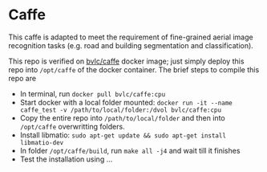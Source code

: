 # Caffe

This caffe is adapted to meet the requirement of fine-grained aerial image recognition tasks
(e.g. road and building segmentation and classification). 

This repo is verified on [bvlc/caffe](https://hub.docker.com/r/bvlc/caffe) docker image; just simply deploy this repo into `/opt/caffe` of the docker container. The brief steps to compile this repo are

- In terminal, run ```docker pull bvlc/caffe:cpu```
- Start docker with a local folder mounted: ```docker run -it --name caffe_test -v /path/to/local/folder:/dvol bvlc/caffe:cpu```
- Copy the entire repo into ```/path/to/local/folder``` and then into ```/opt/caffe``` overwritting folders.
- Install libmatio: ```sudo apt-get update && sudo apt-get install libmatio-dev```
- In folder ```/opt/caffe/build```, run ```make all -j4``` and wait till it finishes
- Test the installation using ...


